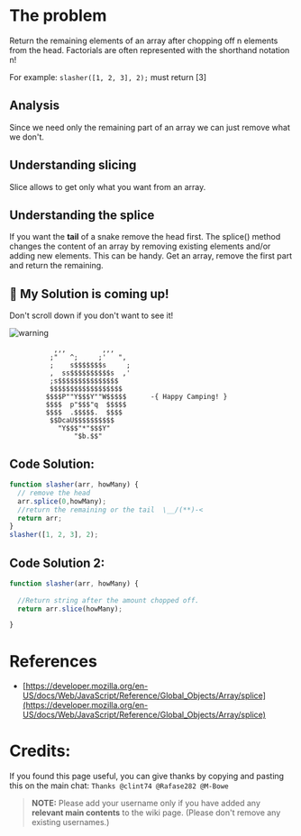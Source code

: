 # The problem
Return the remaining elements of an array after chopping off n elements from the head. Factorials are often represented with the shorthand notation n!

For example: `slasher([1, 2, 3], 2);` must return [3]

## Analysis
Since we need only the remaining part of an array we can just remove what we don't.

## Understanding slicing
Slice allows to get only what you want from an array.

## Understanding the splice
If you want the **tail** of a snake remove the head first. The splice() method changes the content of an array by removing existing elements and/or adding new elements. This can be handy. Get an array, remove the first part and return the remaining.

## :construction: My Solution is coming up!
Don't scroll down if you don't want to see it!

![warning](http://www.yourdrum.com/yourdrum/images/2007/10/10/red_warning_sign_2.gif)        

```
           ,,,         ,,,
          ;"   ^;     ;'   ",
          ;    s$$$$$$$s     ;
          ,  ss$$$$$$$$$$s  ,'
          ;s$$$$$$$$$$$$$$$
          $$$$$$$$$$$$$$$$$$
         $$$$P""Y$$$Y""W$$$$$      -{ Happy Camping! }
         $$$$  p"$$$"q  $$$$$
         $$$$  .$$$$$.  $$$$
          $$DcaU$$$$$$$$$$
            "Y$$$"*"$$$Y"    
                "$b.$$"
```

## Code Solution:

```javascript
function slasher(arr, howMany) {
  // remove the head
  arr.splice(0,howMany);
  //return the remaining or the tail  \__/(**)-<
  return arr;
}
slasher([1, 2, 3], 2);
```

## Code Solution 2:

```javascript
function slasher(arr, howMany) {
  
  //Return string after the amount chopped off.
  return arr.slice(howMany);

}
```
# References
- [https://developer.mozilla.org/en-US/docs/Web/JavaScript/Reference/Global_Objects/Array/splice](https://developer.mozilla.org/en-US/docs/Web/JavaScript/Reference/Global_Objects/Array/splice)

# Credits:
If you found this page useful, you can give thanks by copying and pasting this on the main chat: `Thanks @clint74 @Rafase282 @M-Bowe`

> **NOTE:** Please add your username only if you have added any **relevant main contents** to the wiki page. (Please don't remove any existing usernames.)

